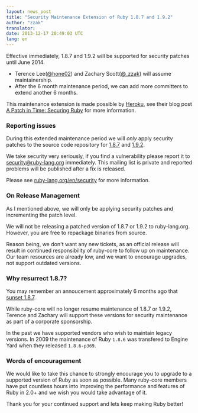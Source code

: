 ```yaml
---
layout: news_post
title: "Security Maintenance Extension of Ruby 1.8.7 and 1.9.2"
author: "zzak"
translator:
date: 2013-12-17 20:49:03 UTC
lang: en
---
```


Effective immediately, 1.8.7 and 1.9.2 will be supported for security patches
until June 2014.

* Terence Lee([@hone02](https://twitter.com/hone02)) and Zachary Scott([@_zzak](https://twitter.com/_zzak)) will assume maintainership.
* After the 6 month maintenance period, we can add more committers to extend another 6 months.

This maintenance extension is made possible by [Heroku](http://heroku.com/),
see their blog post [A Patch in Time: Securing
Ruby](https://blog.heroku.com/archives/2013/12/5/a_patch_in_time_securing_ruby)
for more information.

### Reporting issues

During this extended maintenance period we will _only_ apply security patches
to the source code repository for
[1.8.7](http://bugs.ruby-lang.org/projects/ruby-187/repository) and
[1.9.2](http://bugs.ruby-lang.org/projects/ruby-192/repository).

We take security very seriously, if you find a vulnerability please report it
to security@ruby-lang.org immediately. This mailing list is private and
reported problems will be published after a fix is released.

Please see [ruby-lang.org/en/security](https://www.ruby-lang.org/en/security/)
for more information.

### On Release Management

As I mentioned above, we will only be applying security patches and
incrementing the patch level.

We will not be releasing a patched version of 1.8.7 or 1.9.2 to ruby-lang.org.
However, you are free to repackage binaries from source.

Reason being, we don't want any new tickets, as an official release will result
in continued responsibility of ruby-core to follow up on maintenance. Our team
resources are already low, and we want to encourage upgrades, not support
outdated versions.

### Why resurrect 1.8.7?

You may remember an annoucement approximately 6 months ago that [sunset
1.8.7](https://www.ruby-lang.org/en/news/2013/06/30/we-retire-1-8-7/).

While ruby-core will no longer resume maintenance of 1.8.7 or 1.9.2, Terence
and Zachary will support these versions for security maintenance as part of a
corporate sponsorship.

In the past we have supported vendors who wish to maintain legacy versions. In
2009 the maintenance of Ruby `1.8.6` was transfered to Engine Yard when they
released `1.8.6-p369`.

### Words of encouragement

We would like to take this chance to strongly encourage you to upgrade to a
supported version of Ruby as soon as possible. Many ruby-core members have put
countless hours into improving the performance and features of Ruby in 2.0+ and
we wish you would take advantage of it.

Thank you for your continued support and lets keep making Ruby better!
